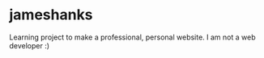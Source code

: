 # jameshanks
Learning project to make a professional, personal website. I am not a web developer :)
